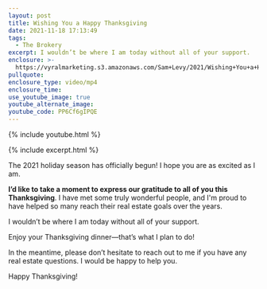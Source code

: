 ```yaml
---
layout: post
title: Wishing You a Happy Thanksgiving
date: 2021-11-18 17:13:49
tags:
  - The Brokery
excerpt: I wouldn’t be where I am today without all of your support.
enclosure: >-
  https://vyralmarketing.s3.amazonaws.com/Sam+Levy/2021/Wishing+You+a+Happy+Thanksgiving+(4).mp4
pullquote:
enclosure_type: video/mp4
enclosure_time:
use_youtube_image: true
youtube_alternate_image:
youtube_code: PP6Cf6gIPQE
---
```

{% include youtube.html %}

{% include excerpt.html %}

The 2021 holiday season has officially begun\! I hope you are as excited as I am.

**I’d like to take a moment to express our gratitude to all of you this Thanksgiving**. I have met some truly wonderful people, and I'm proud to have helped so many reach their real estate goals over the years.

I wouldn’t be where I am today without all of your support.

Enjoy your Thanksgiving dinner—that’s what I plan to do\!

In the meantime, please don’t hesitate to reach out to me if you have any real estate questions. I would be happy to help you.

Happy Thanksgiving\!
